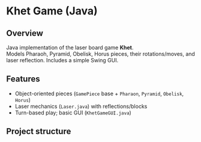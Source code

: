# Khet Game (Java)

## Overview
Java implementation of the laser board game **Khet**.  
Models Pharaoh, Pyramid, Obelisk, Horus pieces, their rotations/moves, and laser reflection. Includes a simple Swing GUI.

## Features
- Object-oriented pieces (`GamePiece` base + `Pharaon`, `Pyramid`, `Obelisk`, `Horus`)
- Laser mechanics (`Laser.java`) with reflections/blocks
- Turn-based play; basic GUI (`KhetGameGUI.java`)

## Project structure
